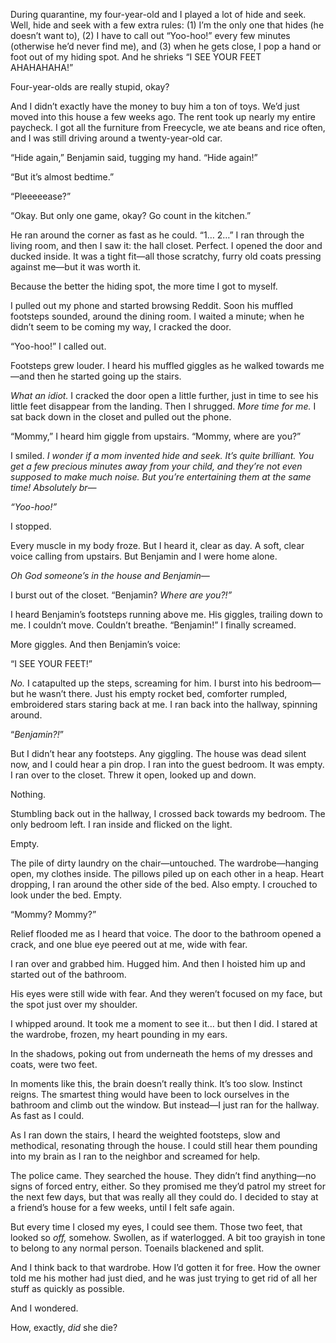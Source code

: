 During quarantine, my four-year-old and I played a lot of hide and seek. Well, hide and seek with a few extra rules: (1) I’m the only one that hides (he doesn’t want to), (2) I have to call out “Yoo-hoo!” every few minutes (otherwise he’d never find me), and (3) when he gets close, I pop a hand or foot out of my hiding spot. And he shrieks “I SEE YOUR FEET AHAHAHAHA!”

Four-year-olds are really stupid, okay?

And I didn’t exactly have the money to buy him a ton of toys. We’d just moved into this house a few weeks ago. The rent took up nearly my entire paycheck. I got all the furniture from Freecycle, we ate beans and rice often, and I was still driving around a twenty-year-old car.

“Hide again,” Benjamin said, tugging my hand. “Hide again!”

“But it’s almost bedtime.”

“Pleeeeease?”

“Okay. But only one game, okay? Go count in the kitchen.”

He ran around the corner as fast as he could. “1… 2…” I ran through the living room, and then I saw it: the hall closet. Perfect. I opened the door and ducked inside. It was a tight fit—all those scratchy, furry old coats pressing against me—but it was worth it.

Because the better the hiding spot, the more time I got to myself.

I pulled out my phone and started browsing Reddit. Soon his muffled footsteps sounded, around the dining room. I waited a minute; when he didn’t seem to be coming my way, I cracked the door.

“Yoo-hoo!” I called out.

Footsteps grew louder. I heard his muffled giggles as he walked towards me—and then he started going up the stairs.

*What an idiot.* I cracked the door open a little further, just in time to see his little feet disappear from the landing. Then I shrugged. *More time for me.* I sat back down in the closet and pulled out the phone.

“Mommy,” I heard him giggle from upstairs. “Mommy, where are you?”

I smiled. *I wonder if a mom invented hide and seek. It’s quite brilliant. You get a few precious minutes away from your child, and they’re not even supposed to make much noise. But you’re entertaining them at the same time! Absolutely br—*

*“Yoo-hoo!”*

I stopped.

Every muscle in my body froze. But I heard it, clear as day. A soft, clear voice calling from upstairs. But Benjamin and I were home alone.

*Oh God someone’s in the house and Benjamin—*

I burst out of the closet. “Benjamin? *Where are you?!”*

I heard Benjamin’s footsteps running above me. His giggles, trailing down to me. I couldn’t move. Couldn’t breathe. “Benjamin!” I finally screamed.

More giggles. And then Benjamin’s voice:

“I SEE YOUR FEET!”

*No.* I catapulted up the steps, screaming for him. I burst into his bedroom—but he wasn’t there. Just his empty rocket bed, comforter rumpled, embroidered stars staring back at me. I ran back into the hallway, spinning around.

“*Benjamin?!*”

But I didn’t hear any footsteps. Any giggling. The house was dead silent now, and I could hear a pin drop. I ran into the guest bedroom. It was empty. I ran over to the closet. Threw it open, looked up and down.

Nothing.

Stumbling back out in the hallway, I crossed back towards my bedroom. The only bedroom left. I ran inside and flicked on the light.

Empty.

The pile of dirty laundry on the chair—untouched. The wardrobe—hanging open, my clothes inside. The pillows piled up on each other in a heap. Heart dropping, I ran around the other side of the bed. Also empty. I crouched to look under the bed. Empty.

“Mommy? Mommy?”

Relief flooded me as I heard that voice. The door to the bathroom opened a crack, and one blue eye peered out at me, wide with fear.

I ran over and grabbed him. Hugged him. And then I hoisted him up and started out of the bathroom.

His eyes were still wide with fear. And they weren’t focused on my face, but the spot just over my shoulder.

I whipped around. It took me a moment to see it… but then I did. I stared at the wardrobe, frozen, my heart pounding in my ears.

In the shadows, poking out from underneath the hems of my dresses and coats, were two feet.

In moments like this, the brain doesn’t really think. It’s too slow. Instinct reigns. The smartest thing would have been to lock ourselves in the bathroom and climb out the window. But instead—I just ran for the hallway. As fast as I could.

As I ran down the stairs, I heard the weighted footsteps, slow and methodical, resonating through the house. I could still hear them pounding into my brain as I ran to the neighbor and screamed for help.

The police came. They searched the house. They didn’t find anything—no signs of forced entry, either. So they promised me they’d patrol my street for the next few days, but that was really all they could do. I decided to stay at a friend’s house for a few weeks, until I felt safe again.

But every time I closed my eyes, I could see them. Those two feet, that looked so *off,* somehow. Swollen, as if waterlogged. A bit too grayish in tone to belong to any normal person. Toenails blackened and split.

And I think back to that wardrobe. How I’d gotten it for free. How the owner told me his mother had just died, and he was just trying to get rid of all her stuff as quickly as possible.

And I wondered.

How, exactly, *did* she die?